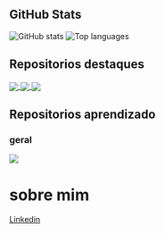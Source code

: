 ## GitHub Stats
![GitHub stats](https://github-readme-stats.vercel.app/api?username=tredeneo&hide=prs&show_icons=true&theme=dark&include_all_commits=true&count_private=true)
![Top languages](https://github-readme-stats.vercel.app/api/top-langs/?username=tredeneo&hide=yacc&layout=compact&show_icons=true&theme=dark&size_weight=0.5&count_weight=0.5)

## Repositorios destaques
<a href="https://github.com/tredeneo/utfpr">
  <img align="center" src="https://github-readme-stats.vercel.app/api/pin/?username=tredeneo&repo=utfpr&theme=dark&langs_count=7" />
</a>

<a href="https://github.com/tredeneo/configs">
  <img align="center" src="https://github-readme-stats.vercel.app/api/pin/?username=tredeneo&repo=configs&theme=dark&langs_count=7" />
</a>

 <a href="https://github.com/tredeneo/simple-inventary-management">
   <img align="center" src="https://github-readme-stats.vercel.app/api/pin/?username=tredeneo&repo=porcentage_language_dir&theme=dark&langs_count=7" />
</a>

## Repositorios aprendizado
### geral
  <a href="https://github.com/tredeneo/hacker_rank">
   <img align="center" src="https://github-readme-stats.vercel.app/api/pin/?username=tredeneo&repo=hacker_rank&theme=dark&langs_count=7" />
</a>


# sobre mim
[Linkedin](https://www.linkedin.com/in/daniel-de-viveiros/)
